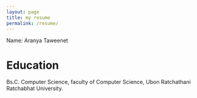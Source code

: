 ```yaml
---
layout: page
title: my resume
permalink: /resume/
---
```


Name: Aranya Taweenet
# Education

Bs.C. Computer Science, faculty of Computer Science, Ubon Ratchathani Ratchabhat University.
